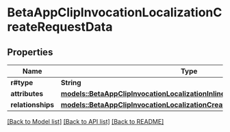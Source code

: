 # BetaAppClipInvocationLocalizationCreateRequestData

## Properties

Name | Type | Description | Notes
------------ | ------------- | ------------- | -------------
**r#type** | **String** |  | 
**attributes** | [**models::BetaAppClipInvocationLocalizationInlineCreateAttributes**](BetaAppClipInvocationLocalizationInlineCreate_attributes.md) |  | 
**relationships** | [**models::BetaAppClipInvocationLocalizationCreateRequestDataRelationships**](BetaAppClipInvocationLocalizationCreateRequest_data_relationships.md) |  | 

[[Back to Model list]](../README.md#documentation-for-models) [[Back to API list]](../README.md#documentation-for-api-endpoints) [[Back to README]](../README.md)


